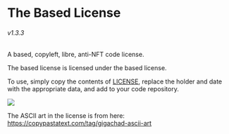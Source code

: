 # The Based License
###### v1.3.3

A based, copyleft, libre, anti-NFT code license.

The based license is licensed under the based license.

To use, simply copy the contents of [LICENSE](./license), replace the holder and date with the appropriate data, and add to your code repository.

![](https://pool.jortage.com/voringme/misskey/8b3a3413-e999-410a-ac69-950db8be9262.webp)

The ASCII art in the license is from here: https://copypastatext.com/tag/gigachad-ascii-art
